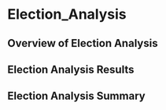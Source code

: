 # Election_Analysis
## Overview of Election Analysis

## Election Analysis Results

## Election Analysis Summary
